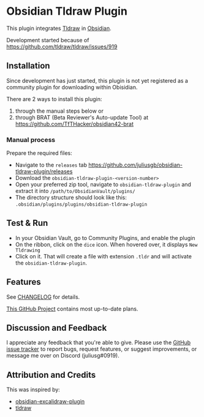 # Obsidian Tldraw Plugin

This plugin integrates [Tldraw](https://github.com/tldraw/tldraw) in [Obsidian](https://obsidian.md).

Development started because of https://github.com/tldraw/tldraw/issues/919

## Installation

Since development has just started, this plugin is not yet registered as a community plugin for downloading within Obisidian.

There are 2 ways to install this plugin:

1. through the manual steps below or
2. through BRAT (Beta Reviewer's Auto-update Tool) at https://github.com/TfTHacker/obsidian42-brat

### Manual process

Prepare the required files:

- Navigate to the `releases` tab <https://github.com/juliusgb/obsidian-tldraw-plugin/releases>
- Download the `obsidian-tldraw-plugin-<version-number>`
- Open your preferred zip tool, navigate to `obsidian-tldraw-plugin` and extract it into
	`/path/to/ObsidianVault/plugins/`
- The directory structure should look like this: `.obsidian/plugins/plugins/obsidian-tldraw-plugin`

## Test & Run
- In your Obsidian Vault, go to Community Plugins, and enable the plugin
- On the ribbon, click on the `dice` icon. When hovered over, it displays `New Tldrawing`
- Click on it. That will create a file with extension `.tldr` and will activate the `obsidian-tldraw-plugin`.

## Features

See [CHANGELOG](./CHANGELOG.md) for details.

[This GitHub Project](https://github.com/users/juliusgb/projects/3/views/1) contains most up-to-date plans.

## Discussion and Feedback

I appreciate any feedback that you're able to give.
Please use the [GitHub issue tracker](https://github.com/juliusgb/obsidian-tldraw-plugin/issues/new) to report bugs, request features,
or suggest improvements, or message me over on Discord (juliusg#0919).

## Attribution and Credits

This was inspired by:
- [obsidian-excalidraw-plugin](https://github.com/zsviczian/obsidian-excalidraw-plugin)
- [tldraw](https://github.com/tldraw/tldraw)

